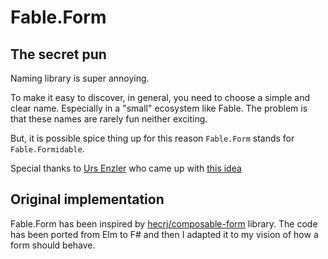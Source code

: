 # Fable.Form



## The secret pun

Naming library is super annoying.

To make it easy to discover, in general, you need to choose a simple and clear name. Especially in a "small" ecosystem like Fable. The problem is that these names are rarely fun neither exciting.

But, it is possible spice thing up for this reason `Fable.Form` stands for `Fable.Formidable`.

Special thanks to [Urs Enzler](https://twitter.com/ursenzler) who came up with [this idea](https://twitter.com/ursenzler/status/1385159595526610945)

## Original implementation

Fable.Form has been inspired by [hecrj/composable-form](https://github.com/hecrj/composable-form) library. The code has been ported from Elm to F# and then I adapted it to my vision of how a form should behave.
